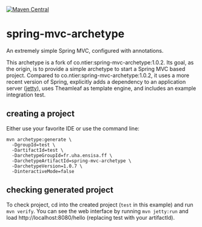[![Maven Central](https://img.shields.io/maven-central/v/fr.uha.ensisa.ff/spring-mvc-archetype.svg)](http://search.maven.org/#search%7Cga%7C1%7Cg%3A%22fr.uha.ensisa.ff%22%20AND%20a%3A%22spring-mvc-archetype%22)

# spring-mvc-archetype
An extremely simple Spring MVC, configured with annotations.

This archetype is a fork of co.ntier:spring-mvc-archetype:1.0.2.
Its goal, as the origin, is to provide a simple archetype to start a Spring MVC based project. Compared to co.ntier:spring-mvc-archetype:1.0.2, it uses a more recent version of Spring, explicitly adds a dependency to an application server ([jetty](https://www.eclipse.org/jetty/documentation/current/jetty-maven-plugin.html)), uses Theamleaf as template engine, and includes an example integration test.


## creating a project

Either use your favorite IDE or use the command line:
```
mvn archetype:generate \
  -DgroupId=test \
  -DartifactId=test \
  -DarchetypeGroupId=fr.uha.ensisa.ff \
  -DarchetypeArtifactId=spring-mvc-archetype \
  -DarchetypeVersion=1.0.7 \
  -DinteractiveMode=false
```

## checking generated project

To check project, cd into the created project (`test` in this example) and run `mvn verify`.
You can see the web interface by running `mvn jetty:run` and load http://localhost:8080/hello (replacing test with your artifactId).
